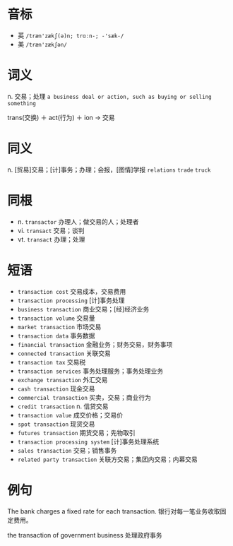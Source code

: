 # 音标

- 英 `/træn'zækʃ(ə)n; trɑːn-; -'sæk-/`
- 美 `/træn'zækʃən/`

# 词义

n. 交易；处理
`a business deal or action, such as buying or selling something`



trans(交换) ＋ act(行为) ＋ ion → 交易

# 同义

n. [贸易]交易；[计]事务；办理；会报，[图情]学报
`relations` `trade` `truck`

# 同根

- n. `transactor` 办理人；做交易的人；处理者
- vi. `transact` 交易；谈判
- vt. `transact` 办理；处理

# 短语

- `transaction cost` 交易成本，交易费用
- `transaction processing` [计]事务处理
- `business transaction` 商业交易；[经]经济业务
- `transaction volume` 交易量
- `market transaction` 市场交易
- `transaction data` 事务数据
- `financial transaction` 金融业务；财务交易，财务事项
- `connected transaction` 关联交易
- `transaction tax` 交易税
- `transaction services` 事务处理服务；事务处理业务
- `exchange transaction` 外汇交易
- `cash transaction` 现金交易
- `commercial transaction` 买卖，交易；商业行为
- `credit transaction` n. 信贷交易
- `transaction value` 成交价格；交易价
- `spot transaction` 现货交易
- `futures transaction` 期货交易；先物取引
- `transaction processing system` [计]事务处理系统
- `sales transaction` 交易；销售事务
- `related party transaction` 关联方交易；集团内交易；内幕交易

# 例句

The bank charges a fixed rate for each transaction.
银行对每一笔业务收取固定费用。

the transaction of government business
处理政府事务


